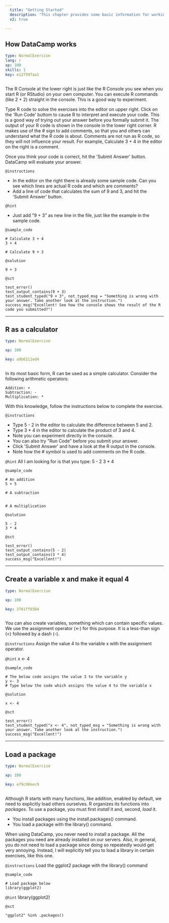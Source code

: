 ```yaml
---
  title: "Getting Started"
  description: "This chapter provides some basic information for working with R and with DataCamp."
  v2: true

---
```

## How DataCamp works

```yaml
type: NormalExercise
lang: r
xp: 100
skills: 1
key: e127597aa1



```

The R Console at the lower right is just like the R Console you see when you start R (or RStudio) on your own computer. You can execute R commands (like 2 + 2) straight in the console. This is a good way to experiment.

Type R code to solve the exercises into the editor on upper right. Click on the 'Run Code' buttom to cause R to interpret and execute your code. This is a good way of trying out your answer before you formally submit it. The output of your R code is shown in the console in the lower right corner. R makes use of the # sign to add comments, so that you and others can understand what the R code is about. Comments are not run as R code, so they will not influence your result. For example, Calculate 3 + 4 in the editor on the right is a comment.

Once you think your code is correct, hit the 'Submit Answer' button. DataCamp will evaluate your answer. 



`@instructions`
- In the editor on the right there is already some sample code. Can you see which lines are actual R code and which are comments?
- Add a line of code that calculates the sum of 9 and 3, and hit the 'Submit Answer' button.

`@hint`
- Just add "9 + 3" as new line in the file, just like the example in the sample code.


`@sample_code`
```{r}
# Calculate 3 + 4
3 + 4

# Calculate 9 + 3
```
`@solution`
```{r}
9 + 3
```
`@sct`
```{r}
test_error()
test_output_contains(9 + 3)
test_student_typed("9 + 3", not_typed_msg = "Something is wrong with your answer. Take another look at the instruction.")
success_msg("Excellent! See how the console shows the result of the R code you submitted?")
```






---
## R as a calculator

```yaml
type: NormalExercise

xp: 100

key: a9b6211ed4



```

In its most basic form, R can be used as a simple calculator. Consider the following arithmetic operators:

    Addition: +
    Subtraction: -
    Multiplication: *

With this knowledge, follow the instructions below to complete the exercise.

`@instructions`
- Type 5 - 2 in the editor to calculate the difference between 5 and 2.
- Type 3 * 4 in the editor to calculate the product of 3 and 4.
- Note you can experiment directly in the console.
- You can also try "Run Code" before you submit your answer.
- Click 'Submit Answer' and have a look at the R output in the console.
- Note how the # symbol is used to add comments on the R code.

`@hint`
All I am looking for is that you type:
5 - 2
3 * 4


`@sample_code`
```{r}
# An addition
5 + 5 

# A subtraction


# A multiplication
```
`@solution`
```{r}
5 - 2
3 * 4
```
`@sct`
```{r}
test_error()
test_output_contains(5 - 2)
test_output_contains(3 * 4)
success_msg("Excellent!")
```






---
## Create a variable x and make it equal 4

```yaml
type: NormalExercise

xp: 100

key: 3761ff0384



```

You can also create variables, something which can contain specific values. We use the assignment operator (<-) for this purpose.  It is a less-than sign (<) followed by a dash (-).

`@instructions`
Assign the value 4 to the variable x with the assignment operator.

`@hint`
x <- 4


`@sample_code`
```{r}
# The below code assigns the value 3 to the variable y
y <- 3
# Type below the code which assigns the value 4 to the variable x
```
`@solution`
```{r}
x <- 4
```
`@sct`
```{r}
test_error()
test_student_typed("x <- 4", not_typed_msg = "Something is wrong with your answer. Take another look at the instruction.")
success_msg("Excellent!")
```






---
## Load a package

```yaml
type: NormalExercise

xp: 100

key: e79c98eec9



```

Although R starts with many functions, like addition, enabled by default, we need to explicitly load others ourselves. R organizes its functions into _packages_.  To use a package, you must first _install_ it and, second, _load_ it.

- You install packages using the install.packages() command.
- You load a package with the library() command.

When using DataCamp, you never need to install a package. All the packages you need are already installed on our servers. Also, in general, you do not need to load a package since doing so repeatedly would get very annoying. Instead, I will explicitly tell you to load a library in certain exercises, like this one.


`@instructions`
Load the ggplot2 package with the library() command

`@sample_code`
```{r}
# Load package below
library(ggplot2)
```

`@hint`
library(ggplot2)


`@sct`
```{r}
"ggplot2" %in% .packages()
```




